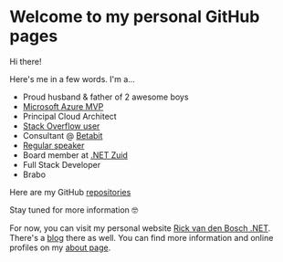 # Welcome to my personal GitHub pages

Hi there!  

Here's me in a few words. I'm a...

* Proud husband & father of 2 awesome boys
* [Microsoft Azure MVP](https://mvp.microsoft.com/en-us/PublicProfile/5003402)
* Principal Cloud Architect
* [Stack Overflow user](https://stackoverflow.com/users/1945525/rickvdbosch)  
* Consultant @ [Betabit](https://www.betabit.nl)
* [Regular speaker](https://sessionize.com/rickvdbosch)
* Board member at [.NET Zuid](https://www.dotnetzuid.nl/)
* Full Stack Developer
* Brabo

Here are my GitHub [repositories](https://github.com/rickvdbosch?tab=repositories)

Stay tuned for more information 🤓

For now, you can visit my personal website [Rick van den Bosch .NET](https://www.rickvandenbosch.net). There's a [blog](https://www.rickvandenbosch.net/blog) there as well. You can find more information and online profiles on my [about page](https://www.rickvandenbosch.net/about).

